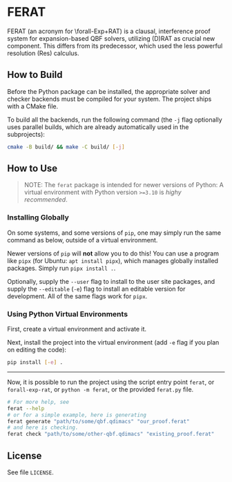 # FERAT

FERAT (an acronym for \forall-Exp+RAT) is a clausal, interference proof system for
expansion-based QBF solvers, utilizing (D)RAT as crucial new component. This differs from
its predecessor, which used the less powerful resolution (Res) calculus.

## How to Build

Before the Python package can be installed, the appropriate solver and checker backends
must be compiled for your system. The project ships with a CMake file.

To build all the backends, run the following command (the `-j` flag optionally uses
parallel builds, which are already automatically used in the subprojects):
```sh
cmake -B build/ && make -C build/ [-j]
```

## How to Use

> NOTE:
> The `ferat` package is intended for newer versions of Python: A virtual environment with
> Python version `>=3.10` is *highy recommended*.

### Installing Globally

On some systems, and some versions of `pip`, one may simply run the same command as below,
outside of a virtual environment.

Newer versions of `pip` will **not** allow you to do this! You can use a program like
`pipx` (for Ubuntu: `apt install pipx`), which manages globally installed packages. Simply
run `pipx install .`.

Optionally, supply the `--user` flag to install to the user site packages, and supply the
`--editable` (`-e`) flag to install an editable version for development. All of the same
flags work for `pipx`.

### Using Python Virtual Environments

First, create a virtual environment and activate it.

Next, install the project into the virtual environment (add `-e` flag if you plan on
editing the code):
```sh
pip install [-e] .
```

---

Now, it is possible to run the project using the script entry point `ferat`, or
`forall-exp-rat`, or `python -m ferat`, or the provided `ferat.py` file.

```sh
# For more help, see
ferat --help
# or for a simple example, here is generating
ferat generate "path/to/some/qbf.qdimacs" "our_proof.ferat"
# and here is checking.
ferat check "path/to/some/other-qbf.qdimacs" "existing_proof.ferat"
```

## License

See file `LICENSE`.

